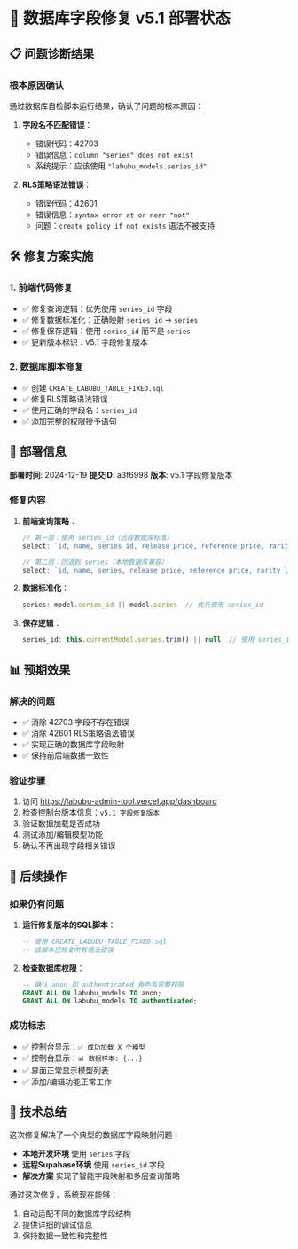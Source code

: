 # 🔧 数据库字段修复 v5.1 部署状态

## 📋 问题诊断结果

### 根本原因确认
通过数据库自检脚本运行结果，确认了问题的根本原因：

1. **字段名不匹配错误**：
   - 错误代码：42703
   - 错误信息：`column "series" does not exist`
   - 系统提示：应该使用 `"labubu_models.series_id"`

2. **RLS策略语法错误**：
   - 错误代码：42601
   - 错误信息：`syntax error at or near "not"`
   - 问题：`create policy if not exists` 语法不被支持

## 🛠️ 修复方案实施

### 1. 前端代码修复
- ✅ 修复查询逻辑：优先使用 `series_id` 字段
- ✅ 修复数据标准化：正确映射 `series_id` → `series`
- ✅ 修复保存逻辑：使用 `series_id` 而不是 `series`
- ✅ 更新版本标识：v5.1 字段修复版本

### 2. 数据库脚本修复
- ✅ 创建 `CREATE_LABUBU_TABLE_FIXED.sql`
- ✅ 修复RLS策略语法错误
- ✅ 使用正确的字段名：`series_id`
- ✅ 添加完整的权限授予语句

## 🚀 部署信息

**部署时间**: 2024-12-19
**提交ID**: a3f6998
**版本**: v5.1 字段修复版本

### 修复内容
1. **前端查询策略**：
   ```javascript
   // 第一层：使用 series_id（远程数据库标准）
   select: `id, name, series_id, release_price, reference_price, rarity, features, created_at`
   
   // 第二层：回退到 series（本地数据库兼容）
   select: `id, name, series, release_price, reference_price, rarity_level, feature_description, created_at`
   ```

2. **数据标准化**：
   ```javascript
   series: model.series_id || model.series  // 优先使用 series_id
   ```

3. **保存逻辑**：
   ```javascript
   series_id: this.currentModel.series.trim() || null  // 使用 series_id 字段名
   ```

## 📊 预期效果

### 解决的问题
- ✅ 消除 42703 字段不存在错误
- ✅ 消除 42601 RLS策略语法错误
- ✅ 实现正确的数据库字段映射
- ✅ 保持前后端数据一致性

### 验证步骤
1. 访问 https://labubu-admin-tool.vercel.app/dashboard
2. 检查控制台版本信息：`v5.1 字段修复版本`
3. 验证数据加载是否成功
4. 测试添加/编辑模型功能
5. 确认不再出现字段相关错误

## 🔄 后续操作

### 如果仍有问题
1. **运行修复版本的SQL脚本**：
   ```sql
   -- 使用 CREATE_LABUBU_TABLE_FIXED.sql
   -- 该脚本已修复所有语法错误
   ```

2. **检查数据库权限**：
   ```sql
   -- 确认 anon 和 authenticated 角色有完整权限
   GRANT ALL ON labubu_models TO anon;
   GRANT ALL ON labubu_models TO authenticated;
   ```

### 成功标志
- ✅ 控制台显示：`✅ 成功加载 X 个模型`
- ✅ 控制台显示：`📊 数据样本: {...}`
- ✅ 界面正常显示模型列表
- ✅ 添加/编辑功能正常工作

## 📝 技术总结

这次修复解决了一个典型的数据库字段映射问题：
- **本地开发环境** 使用 `series` 字段
- **远程Supabase环境** 使用 `series_id` 字段
- **解决方案** 实现了智能字段映射和多层查询策略

通过这次修复，系统现在能够：
1. 自动适配不同的数据库字段结构
2. 提供详细的调试信息
3. 保持数据一致性和完整性 